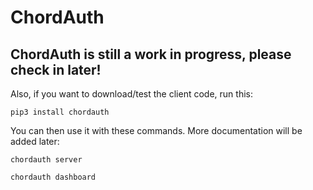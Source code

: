 # ChordAuth
## ChordAuth is still a work in progress, please check in later!
Also, if you want to download/test the client code, run this:
```
pip3 install chordauth
```
You can then use it with these commands. More documentation will be added later:
```
chordauth server
```
```
chordauth dashboard
```
